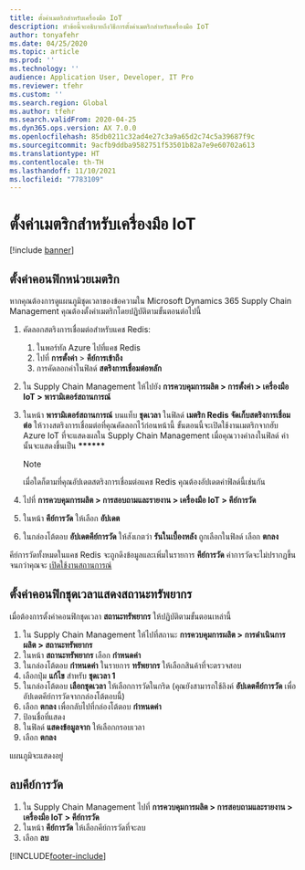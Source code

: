 ```yaml
---
title: ตั้งค่าเมตริกสำหรับเครื่องมือ IoT
description: หัวข้อนี้จะอธิบายถึงวิธีการตั้งค่าเมตริกสำหรับเครื่องมือ IoT
author: tonyafehr
ms.date: 04/25/2020
ms.topic: article
ms.prod: ''
ms.technology: ''
audience: Application User, Developer, IT Pro
ms.reviewer: tfehr
ms.custom: ''
ms.search.region: Global
ms.author: tfehr
ms.search.validFrom: 2020-04-25
ms.dyn365.ops.version: AX 7.0.0
ms.openlocfilehash: 85db0211c32ad4e27c3a9a65d2c74c5a39687f9c
ms.sourcegitcommit: 9acfb9ddba9582751f53501b82a7e9e60702a613
ms.translationtype: HT
ms.contentlocale: th-TH
ms.lasthandoff: 11/10/2021
ms.locfileid: "7783109"
---
```

# <a name="set-up-metrics-for-iot-intelligence"></a>ตั้งค่าเมตริกสำหรับเครื่องมือ IoT

[!include [banner](../../includes/banner.md)]

## <a name="configure-metrics"></a>ตั้งค่าคอนฟิกหน่วยเมตริก

หากคุณต้องการดูแผนภูมิชุดเวลาของข้อความใน Microsoft Dynamics 365 Supply Chain Management คุณต้องตั้งค่าเมตริกโดยปฏิบัติตามขั้นตอนต่อไปนี้

1. คัดลอกสตริงการเชื่อมต่อสำหรับแคช Redis:

    1. ในพอร์ทัล Azure ไปที่แคช Redis
    2. ไปที่ **การตั้งค่า** \> **คีย์การเข้าถึง**
    3. การคัดลอกค่าในฟิลด์ **สตริงการเชื่อมต่อหลัก**

2. ใน Supply Chain Management ให้ไปยัง **การควบคุมการผลิต \> การตั้งค่า \> เครื่องมือ IoT \> พารามิเตอร์สถานการณ์**
3. ในหน้า **พารามิเตอร์สถานการณ์** บนแท็บ **ชุดเวลา** ในฟิลด์ **เมตริก Redis จัดเก็บสตริงการเชื่อมต่อ** ให้วางสตริงการเชื่อมต่อที่คุณคัดลอกไว้ก่อนหน้านี้ ขั้นตอนนี้จะเปิดใช้งานเมตริกจากฮับ Azure IoT ที่จะแสดงผลใน Supply Chain Management เมื่อคุณวางค่าลงในฟิลด์ ค่านั้นจะแสดงขึ้นเป็น **\*\*\*\*\*\***

    > [!NOTE]
    > เมื่อใดก็ตามที่คุณอัปเดตสตริงการเชื่อมต่อแคช Redis คุณต้องอัปเดตค่าฟิลด์นี้เช่นกัน

4. ไปที่ **การควบคุมการผลิต \> การสอบถามและรายงาน \> เครื่องมือ IoT \> คีย์การวัด**
5. ในหน้า **คีย์การวัด** ให้เลือก **อัปเดต**
6. ในกล่องโต้ตอบ **อัปเดตคีย์การวัด** ให้สังเกตว่า **รันในเบื้องหลัง** ถูกเลือกในฟิลด์ เลือก **ตกลง**

คีย์การวัดทั้งหมดในแคช Redis จะถูกดึงข้อมูลและเพิ่มในรายการ **คีย์การวัด** ค่าการวัดจะไม่ปรากฏขึ้นจนกว่าคุณจะ [เปิดใช้งานสถานการณ์](iot-scenario-setup.md)

## <a name="configure-the-resource-status-time-series"></a>ตั้งค่าคอนฟิกชุดเวลาแสดงสถานะทรัพยากร

เมื่อต้องการตั้งค่าคอนฟิกชุดเวลา **สถานะทรัพยากร** ให้ปฏิบัติตามขั้นตอนเหล่านี้

1. ใน Supply Chain Management ให้ไปที่สถานะ **การควบคุมการผลิต \> การดำเนินการผลิต \> สถานะทรัพยากร**
2. ในหน้า **สถานะทรัพยากร** เลือก **กำหนดค่า**
2. ในกล่องโต้ตอบ **กำหนดค่า** ในรายการ **ทรัพยากร** ให้เลือกสินค้าที่จะตรวจสอบ
3. เลือกปุ่ม **แก้ไข** สำหรับ **ชุดเวลา 1**
4. ในกล่องโต้ตอบ **เลือกชุดเวลา** ให้เลือกการวัดในกริด (คุณยังสามารถใช้ลิงค์ **อัปเดตคีย์การวัด** เพื่ออัปเดตคีย์การวัดจากกล่องโต้ตอบนี้)
5. เลือก **ตกลง** เพื่อกลับไปที่กล่องโต้ตอบ **กำหนดค่า**
6. ป้อนชื่อที่แสดง
7. ในฟิลด์ **แสดงข้อมูลจาก** ให้เลือกกรอบเวลา
8. เลือก **ตกลง**

แผนภูมิจะแสดงอยู่

## <a name="delete-a-metric-key"></a>ลบคีย์การวัด

1. ใน Supply Chain Management ไปที่ **การควบคุมการผลิต \> การสอบถามและรายงาน \> เครื่องมือ IoT \> คีย์การวัด**
2. ในหน้า **คีย์การวัด** ให้เลือกคีย์การวัดที่จะลบ
3. เลือก **ลบ**


[!INCLUDE[footer-include](../../includes/footer-banner.md)]